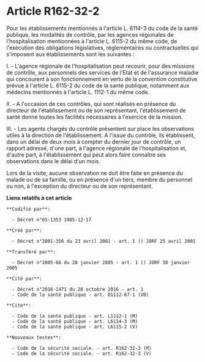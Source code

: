 # Article R162-32-2

Pour les établissements mentionnés à l'article L. 6114-3 du code de la santé publique, les modalités de contrôle, par les
agences régionales de l'hospitalisation mentionnées à l'article L. 6115-2 du même code, de l'exécution des obligations
législatives, réglementaires ou contractuelles qui s'imposent aux établissements sont les suivantes :

I. - L'agence régionale de l'hospitalisation peut recourir, pour des missions de contrôle, aux personnels des services de
l'Etat et de l'assurance maladie qui concourent à son fonctionnement en vertu de la convention constitutive prévue à
l'article L. 6115-2 du code de la santé publique, notamment aux médecins mentionnés à l'article L. 1112-1 du même code.

II. - A l'occasion de ces contrôles, qui sont réalisés en présence du directeur de l'établissement ou de son représentant,
l'établissement de santé donne toutes les facilités nécessaires à l'exercice de la mission.

III. - Les agents chargés du contrôle présentent sur place les observations utiles à la direction de l'établissement. A
l'issue du contrôle, ils établissent, dans un délai de deux mois à compter du dernier jour de contrôle, un rapport adressé,
d'une part, à l'agence régionale de l'hospitalisation et, d'autre part, à l'établissement qui peut alors faire connaître ses
observations dans le délai d'un mois.

Lors de la visite, aucune observation ne doit être faite en présence du malade ou de sa famille, ou en présence d'un tiers,
membre du personnel ou non, à l'exception du directeur ou de son représentant.

**Liens relatifs à cet article**

	**Codifié par**:

	  - Décret n°85-1353 1985-12-17

	**Créé par**:

	  - Décret n°2001-356 du 23 avril 2001 - art. 1 () JORF 25 avril 2001

	**Transféré par**:

	  - Décret n°2005-66 du 28 janvier 2005 - art. 1 () JORF 30 janvier 2005

	**Cité par**:

	  - Décret n°2016-1471 du 28 octobre 2016 - art. 1
	  - Code de la santé publique - art. D1112-67-1 (VD)

	**Cite**:

	  - Code de la santé publique - art. L1112-1 (M)
	  - Code de la santé publique - art. L6114-3 (M)
	  - Code de la santé publique - art. L6115-2 (V)

	**Nouveaux textes**:

	  - Code de la sécurité sociale. - art. R162-32-3 (M)
	  - Code de la sécurité sociale. - art. R162-32-3 (V)
